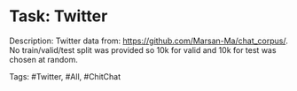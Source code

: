 Task: Twitter
==============
Description: Twitter data from: https://github.com/Marsan-Ma/chat_corpus/. No train/valid/test split was provided so 10k for valid and 10k for test was chosen at random.

Tags: #Twitter, #All, #ChitChat
